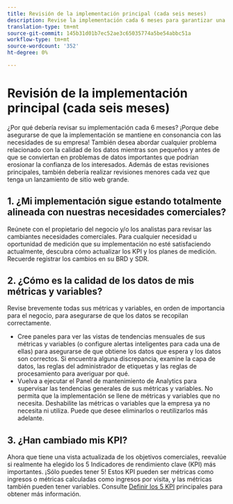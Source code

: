 ```yaml
---
title: Revisión de la implementación principal (cada seis meses)
description: Revise la implementación cada 6 meses para garantizar una alineación continua con los KPI y las necesidades del negocio.
translation-type: tm+mt
source-git-commit: 145b31d01b7ec52ae3c65035774a5be54abbc51a
workflow-type: tm+mt
source-wordcount: '352'
ht-degree: 0%

---
```



# Revisión de la implementación principal (cada seis meses)

¿Por qué debería revisar su implementación cada 6 meses? ¡Porque debe asegurarse de que la implementación se mantiene en consonancia con las necesidades de su empresa! También desea abordar cualquier problema relacionado con la calidad de los datos mientras son pequeños y antes de que se conviertan en problemas de datos importantes que podrían erosionar la confianza de los interesados. Además de estas revisiones principales, también debería realizar revisiones [](/help/implement/review/minor-review.md) menores cada vez que tenga un lanzamiento de sitio web grande.

## 1. ¿Mi implementación sigue estando totalmente alineada con nuestras necesidades comerciales?

Reúnete con el propietario del negocio y/o los analistas para revisar las cambiantes necesidades comerciales. Para cualquier necesidad u oportunidad de medición que su implementación no esté satisfaciendo actualmente, descubra cómo actualizar los KPI y los planes de medición. Recuerde registrar los cambios en su BRD y SDR.

## 2. ¿Cómo es la calidad de los datos de mis métricas y variables?

Revise brevemente todas sus métricas y variables, en orden de importancia para el negocio, para asegurarse de que los datos se recopilan correctamente.

* Cree paneles para ver las vistas de tendencias mensuales de sus métricas y variables (o configure alertas inteligentes para cada una de ellas) para asegurarse de que obtiene los datos que espera y los datos son correctos.
Si encuentra alguna discrepancia, examine la capa de datos, las reglas del administrador de etiquetas y las reglas de procesamiento para averiguar por qué.
* Vuelva a ejecutar el Panel de mantenimiento de Analytics para supervisar las tendencias generales de sus métricas y variables.
No permita que la implementación se llene de métricas y variables que no necesita. Deshabilite las métricas o variables que la empresa ya no necesita ni utiliza. Puede que desee eliminarlos o reutilizarlos más adelante.

## 3. ¿Han cambiado mis KPI?

Ahora que tiene una vista actualizada de los objetivos comerciales, reevalúe si realmente ha elegido los 5 Indicadores de rendimiento clave (KPI) más importantes. ¡Sólo puedes tener 5! Estos KPI pueden ser métricas como ingresos o métricas calculadas como ingresos por visita, y las métricas también pueden tener variables. Consulte [Definir los 5 KPI](/help/implement/review/define-kpis.md) principales para obtener más información.
